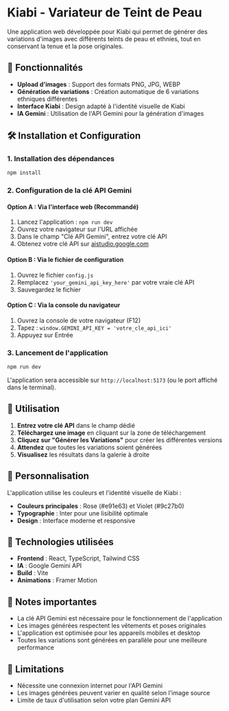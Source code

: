 # Kiabi - Variateur de Teint de Peau

Une application web développée pour Kiabi qui permet de générer des variations d'images avec différents teints de peau et ethnies, tout en conservant la tenue et la pose originales.

## 🚀 Fonctionnalités

- **Upload d'images** : Support des formats PNG, JPG, WEBP
- **Génération de variations** : Création automatique de 6 variations ethniques différentes
- **Interface Kiabi** : Design adapté à l'identité visuelle de Kiabi
- **IA Gemini** : Utilisation de l'API Gemini pour la génération d'images

## 🛠️ Installation et Configuration

### 1. Installation des dépendances
```bash
npm install
```

### 2. Configuration de la clé API Gemini

#### Option A : Via l'interface web (Recommandé)
1. Lancez l'application : `npm run dev`
2. Ouvrez votre navigateur sur l'URL affichée
3. Dans le champ "Clé API Gemini", entrez votre clé API
4. Obtenez votre clé API sur [aistudio.google.com](https://aistudio.google.com/app/apikey)

#### Option B : Via le fichier de configuration
1. Ouvrez le fichier `config.js`
2. Remplacez `'your_gemini_api_key_here'` par votre vraie clé API
3. Sauvegardez le fichier

#### Option C : Via la console du navigateur
1. Ouvrez la console de votre navigateur (F12)
2. Tapez : `window.GEMINI_API_KEY = 'votre_cle_api_ici'`
3. Appuyez sur Entrée

### 3. Lancement de l'application
```bash
npm run dev
```

L'application sera accessible sur `http://localhost:5173` (ou le port affiché dans le terminal).

## 📖 Utilisation

1. **Entrez votre clé API** dans le champ dédié
2. **Téléchargez une image** en cliquant sur la zone de téléchargement
3. **Cliquez sur "Générer les Variations"** pour créer les différentes versions
4. **Attendez** que toutes les variations soient générées
5. **Visualisez** les résultats dans la galerie à droite

## 🎨 Personnalisation

L'application utilise les couleurs et l'identité visuelle de Kiabi :
- **Couleurs principales** : Rose (#e91e63) et Violet (#9c27b0)
- **Typographie** : Inter pour une lisibilité optimale
- **Design** : Interface moderne et responsive

## 🔧 Technologies utilisées

- **Frontend** : React, TypeScript, Tailwind CSS
- **IA** : Google Gemini API
- **Build** : Vite
- **Animations** : Framer Motion

## 📝 Notes importantes

- La clé API Gemini est nécessaire pour le fonctionnement de l'application
- Les images générées respectent les vêtements et poses originales
- L'application est optimisée pour les appareils mobiles et desktop
- Toutes les variations sont générées en parallèle pour une meilleure performance

## 🚨 Limitations

- Nécessite une connexion internet pour l'API Gemini
- Les images générées peuvent varier en qualité selon l'image source
- Limite de taux d'utilisation selon votre plan Gemini API